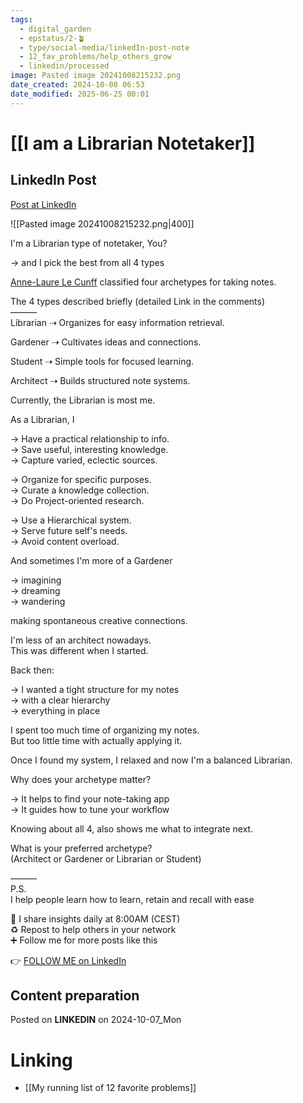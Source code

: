 ```yaml
---
tags:
  - digital_garden
  - epstatus/2-🪴
  - type/social-media/linkedIn-post-note
  - 12_fav_problems/help_others_grow
  - linkedin/processed
image: Pasted image 20241008215232.png
date_created: 2024-10-08 06:53
date_modified: 2025-06-25 00:01
---
```

# [[I am a Librarian Notetaker]]

## LinkedIn Post

[Post at LinkedIn](https://www.linkedin.com/posts/sebastiankamilli_im-a-librarian-type-of-notetaker-you-activity-7249297714662752256-nTWK?utm_source=share&utm_medium=member_desktop)

![[Pasted image 20241008215232.png|400]]

I'm a Librarian type of notetaker, You?  
  
→ and I pick the best from all 4 types  
  
[](https://www.linkedin.com/in/ACoAAAZS4-0Bp9c9yPb6ni-1TIbieOs4XSapDHM)[Anne-Laure Le Cunff](https://www.linkedin.com/in/alecunff/) classified four archetypes for taking notes.  
  
The 4 types described briefly (detailed Link in the comments)  
———  
Librarian ⇢ Organizes for easy information retrieval.  
  
Gardener ⇢ Cultivates ideas and connections.  
  
Student ⇢ Simple tools for focused learning.  
  
Architect ⇢ Builds structured note systems.  

Currently, the Librarian is most me.  
  
As a Librarian, I  
  
→ Have a practical relationship to info.  
→ Save useful, interesting knowledge.  
→ Capture varied, eclectic sources.  
  
→ Organize for specific purposes.  
→ Curate a knowledge collection.  
→ Do Project-oriented research.  
  
→ Use a Hierarchical system.  
→ Serve future self's needs.  
→ Avoid content overload.  

And sometimes I'm more of a Gardener  
  
→ imagining  
→ dreaming  
→ wandering  
  
making spontaneous creative connections.  
  
I'm less of an architect nowadays.  
This was different when I started.  
  
Back then:  
  
→ I wanted a tight structure for my notes  
→ with a clear hierarchy  
→ everything in place  
  
I spent too much time of organizing my notes.  
But too little time with actually applying it.  
  
Once I found my system, I relaxed and now I'm a balanced Librarian.  
  
Why does your archetype matter?  
  
→ It helps to find your note-taking app  
→ It guides how to tune your workflow  
  
Knowing about all 4, also shows me what to integrate next.  
  
What is your preferred archetype?  
(Architect or Gardener or Librarian or Student)  

———  
P.S.  
I help people learn how to learn, retain and recall with ease  
  
🔔 I share insights daily at 8:00AM (CEST)  
♻ Repost to help others in your network  
➕ Follow me for more posts like this

👉 [FOLLOW ME on LinkedIn](https://www.linkedin.com/comm/mynetwork/discovery-see-all?usecase=PEOPLE_FOLLOWS&followMember=sebastiankamilli)

## Content preparation

Posted on **LINKEDIN** on 2024-10-07_Mon

# Linking

+ [[My running list of 12 favorite problems]]